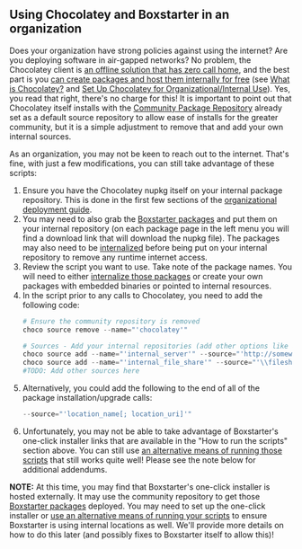 ## Using Chocolatey and Boxstarter in an organization
Does your organization have strong policies against using the internet? Are you deploying software in air-gapped networks? No problem, the Chocolatey client is [an offline solution that has zero call home](https://chocolatey.org/security#chocolatey-client), and the best part is you [can create packages and host them internally for free]((https://chocolatey.org/docs/how-to-setup-offline-installation)) (see [What is Chocolatey?](https://chocolatey.org/docs/getting-started#what-is-chocolatey) and [Set Up Chocolatey for Organizational/Internal Use](https://chocolatey.org/docs/how-to-setup-offline-installation)). Yes, you read that right, there's no charge for this! It is important to point out that Chocolatey itself installs with the [Community Package Repository](https://chocolatey.org/packages) already set as a default source repository to allow ease of installs for the greater community, but it is a simple adjustment to remove that and add your own internal sources.

As an organization, you may not be keen to reach out to the internet. That's fine, with just a few modifications, you can still take advantage of these scripts:

1. Ensure you have the Chocolatey nupkg itself on your internal package repository. This is done in the first few sections of the [organizational deployment guide](https://chocolatey.org/docs/how-to-setup-offline-installation).
1. You may need to also grab the [Boxstarter packages](https://chocolatey.org/packages?q=id%3Aboxstarter) and put them on your internal repository (on each package page in the left menu you will find a download link that will download the nupkg file). The packages may also need to be [internalized](https://chocolatey.org/docs/how-to-recompile-packages) before being put on your internal repository to remove any runtime internet access.
1. Review the script you want to use. Take note of the package names. You will need to either [internalize those packages](https://chocolatey.org/docs/how-to-recompile-packages) or create your own packages with embedded binaries or pointed to internal resources.
1. In the script prior to any calls to Chocolatey, you need to add the following code:
    ~~~powershell
    # Ensure the community repository is removed
    choco source remove --name="'chocolatey'"

    # Sources - Add your internal repositories (add other options like auth/allow self service as needed - https://chocolatey.org/docs/commands-source):
    choco source add --name="'internal_server'" --source="'http://somewhere.internal/chocolatey'" --priority="'1'" --bypass-proxy --user bob --password something
    choco source add --name="'internal_file_share'" --source="'\\fileshare\chocolatey'" --priority="'2'" --bypass-proxy
    #TODO: Add other sources here
    ~~~
1. Alternatively, you could add the following to the end of all of the package installation/upgrade calls:
    ~~~powershell
    --source="'location_name[; location_uri]'"
    ~~~
1. Unfortunately, you may not be able to take advantage of Boxstarter's one-click installer links that are available in the "How to run the scripts" section above. You can still use [an alternative means of running those scripts](http://www.boxstarter.org/InstallingPackages) that still works quite well! Please see the note below for additional addendums.

**NOTE:** At this time, you may find that Boxstarter's one-click installer is hosted externally. It may use the community repository to get those [Boxstarter packages](https://chocolatey.org/packages?q=id%3Aboxstarter) deployed. You may need to set up the one-click installer or [use an alternative means of running your scripts](http://www.boxstarter.org/InstallingPackages) to ensure Boxstarter is using internal locations as well. We'll provide more details on how to do this later (and possibly fixes to Boxstarter itself to allow this)!
